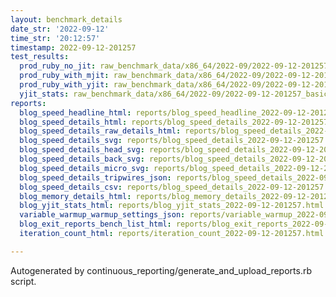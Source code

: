 ```yaml
---
layout: benchmark_details
date_str: '2022-09-12'
time_str: '20:12:57'
timestamp: 2022-09-12-201257
test_results:
  prod_ruby_no_jit: raw_benchmark_data/x86_64/2022-09/2022-09-12-201257_basic_benchmark_prod_ruby_no_jit.json
  prod_ruby_with_mjit: raw_benchmark_data/x86_64/2022-09/2022-09-12-201257_basic_benchmark_prod_ruby_with_mjit.json
  prod_ruby_with_yjit: raw_benchmark_data/x86_64/2022-09/2022-09-12-201257_basic_benchmark_prod_ruby_with_yjit.json
  yjit_stats: raw_benchmark_data/x86_64/2022-09/2022-09-12-201257_basic_benchmark_yjit_stats.json
reports:
  blog_speed_headline_html: reports/blog_speed_headline_2022-09-12-201257.html
  blog_speed_details_html: reports/blog_speed_details_2022-09-12-201257.html
  blog_speed_details_raw_details_html: reports/blog_speed_details_2022-09-12-201257.raw_details.html
  blog_speed_details_svg: reports/blog_speed_details_2022-09-12-201257.svg
  blog_speed_details_head_svg: reports/blog_speed_details_2022-09-12-201257.head.svg
  blog_speed_details_back_svg: reports/blog_speed_details_2022-09-12-201257.back.svg
  blog_speed_details_micro_svg: reports/blog_speed_details_2022-09-12-201257.micro.svg
  blog_speed_details_tripwires_json: reports/blog_speed_details_2022-09-12-201257.tripwires.json
  blog_speed_details_csv: reports/blog_speed_details_2022-09-12-201257.csv
  blog_memory_details_html: reports/blog_memory_details_2022-09-12-201257.html
  blog_yjit_stats_html: reports/blog_yjit_stats_2022-09-12-201257.html
  variable_warmup_warmup_settings_json: reports/variable_warmup_2022-09-12-201257.warmup_settings.json
  blog_exit_reports_bench_list_html: reports/blog_exit_reports_2022-09-12-201257.bench_list.html
  iteration_count_html: reports/iteration_count_2022-09-12-201257.html

---
```

Autogenerated by continuous_reporting/generate_and_upload_reports.rb script.
